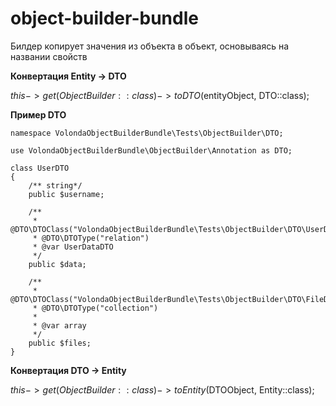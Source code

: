 # object-builder-bundle

Билдер копирует значения из объекта в объект, основываясь на названии свойств


**Конвертация Entity -> DTO**

$this->get(ObjectBuilder::class)->toDTO($entityObject, DTO::class); 

**Пример DTO**

    namespace VolondaObjectBuilderBundle\Tests\ObjectBuilder\DTO;
    
    use VolondaObjectBuilderBundle\ObjectBuilder\Annotation as DTO;

    class UserDTO
    {
        /** string*/
        public $username;
    
        /**
         * @DTO\DTOClass("VolondaObjectBuilderBundle\Tests\ObjectBuilder\DTO\UserDataDTO")
         * @DTO\DTOType("relation")
         * @var UserDataDTO
         */
        public $data;
    
        /**
         * @DTO\DTOClass("VolondaObjectBuilderBundle\Tests\ObjectBuilder\DTO\FileDTO")
         * @DTO\DTOType("collection")
         *
         * @var array
         */
        public $files;
    }


**Конвертация DTO -> Entity**

$this->get(ObjectBuilder::class)->toEntity($DTOObject, Entity::class);